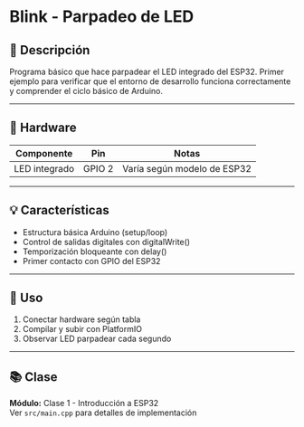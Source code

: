 # Blink - Parpadeo de LED

## 📖 Descripción

Programa básico que hace parpadear el LED integrado del ESP32. Primer ejemplo para verificar que el entorno de desarrollo funciona correctamente y comprender el ciclo básico de Arduino.

---

## 🔧 Hardware

| Componente | Pin | Notas |
|------------|-----|-------|
| LED integrado | GPIO 2 | Varía según modelo de ESP32 |

---

## 💡 Características

- Estructura básica Arduino (setup/loop)
- Control de salidas digitales con digitalWrite()
- Temporización bloqueante con delay()
- Primer contacto con GPIO del ESP32

---

## 🚀 Uso

1. Conectar hardware según tabla
2. Compilar y subir con PlatformIO
3. Observar LED parpadear cada segundo

---

## 📚 Clase

**Módulo:** Clase 1 - Introducción a ESP32  
Ver `src/main.cpp` para detalles de implementación
